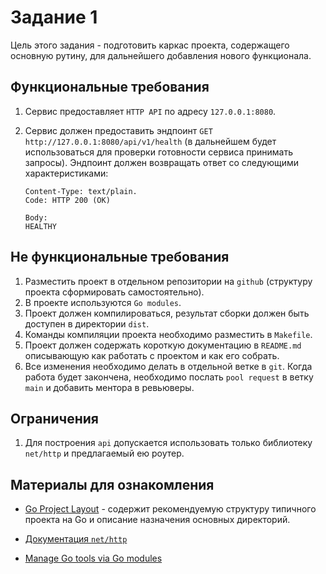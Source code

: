 # Задание 1

Цель этого задания - подготовить каркас проекта, содержащего основную рутину,
для дальнейшего добавления нового функционала.

## Функциональные требования

1. Сервис предоставляет `HTTP API` по адресу `127.0.0.1:8080`.

1. Сервис должен предоставить эндпоинт `GET http://127.0.0.1:8080/api/v1/health`
   (в дальнейшем будет использоваться для проверки готовности сервиса принимать запросы).
   Эндпоинт должен возвращать ответ со следующими характеристиками:

   ```text
   Content-Type: text/plain.
   Code: HTTP 200 (OK)

   Body:
   HEALTHY
   ```

## Не функциональные требования

1. Разместить проект в отдельном репозитории на `github`
   (структуру проекта сформировать самостоятельно).
1. В проекте используются `Go modules`.
1. Проект должен компилироваться, результат сборки должен быть доступен
   в директории `dist`.
1. Команды компиляции проекта необходимо разместить в `Makefile`.
1. Проект должен содержать короткую документацию в `README.md` описывающую
   как работать с проектом и как его собрать.
1. Все изменения необходимо делать в отдельной ветке в `git`.
   Когда работа будет закончена, необходимо послать `pool request` в ветку `main`
   и добавить ментора в ревьюверы.

## Ограничения

1. Для построения `api` допускается использовать только библиотеку `net/http`
   и предлагаемый ею роутер.

## Материалы для ознакомления

- [Go Project Layout](https://github.com/golang-standards/project-layout) -
  содержит рекомендуемую структуру типичного проекта на Go и описание назначения
  основных директорий.

- [Документация `net/http`](https://pkg.go.dev/net/http)

- [Manage Go tools via Go modules](https://marcofranssen.nl/manage-go-tools-via-go-modules)

